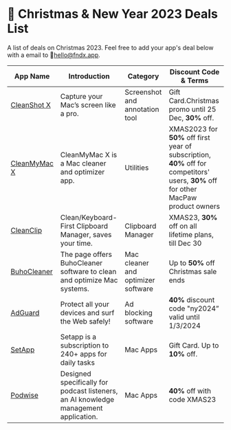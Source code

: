 # 🎁 Christmas & New Year 2023 Deals List

A list of deals on Christmas 2023. Feel free to add your app's deal below with a email to 📧hello@fndx.app.

| App Name | Introduction | Category | Discount Code & Terms |
| --- | --- | --- | --- |
| [CleanShot X](http://gift.cleanshot.com/?ref=fndxchris) | Capture your Mac’s screen like a pro. | Screenshot and annotation tool | Gift Card.Christmas promo until 25 Dec, **30%** off. |
| [CleanMyMac X](http://macpaw.com/store/cleanmymac?ref=fndxchris) | CleanMyMac X is a Mac cleaner and optimizer app. | Utilities | XMAS2023 for **50%** off first year of subscription, **40%** off for competitors' users, **30%** off for other MacPaw product owners |
| [CleanClip](https://cleanclip.cc?ref=fndxchris) | Clean/Keyboard-First Clipboard Manager, saves your time. | Clipboard Manager | XMAS23, **30%** off on all lifetime plans, till Dec 30 |
| [BuhoCleaner](http://drbuho.com/buhocleaner/buy?ref=fndxchris) | The page offers BuhoCleaner software to clean and optimize Mac systems. | Mac cleaner and optimizer software | Up to **50%** off Christmas sale ends |
| [AdGuard](http://adguard.com/en/license.html?promocode=ny2024&aid=134596?ref=fndxchris) | Protect all your devices and surf the Web safely! | Ad blocking software | **40%** discount code "ny2024” valid until 1/3/2024 |
| [SetApp](https://setapp.com/gift-cards?ref=fndxchris) | Setapp is a subscription to 240+ apps for daily tasks | Mac Apps | Gift Card. Up to **10%** off. |
| [Podwise](https://podwise.xyz?ref=fndxchris) | Designed specifically for podcast listeners, an AI knowledge management application. | Mac Apps | **40%** off with code XMAS23 |